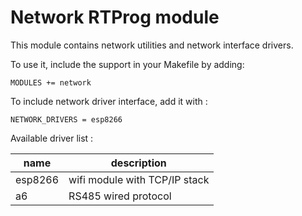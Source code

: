 # Network RTProg module

This module contains network utilities and network interface drivers.

To use it, include the support in your Makefile by adding:

    MODULES += network

To include network driver interface, add it with :

    NETWORK_DRIVERS = esp8266

Available driver list :

|name|description|
|----|-----------|
|esp8266| wifi module with TCP/IP stack|
|a6     | RS485 wired protocol|
